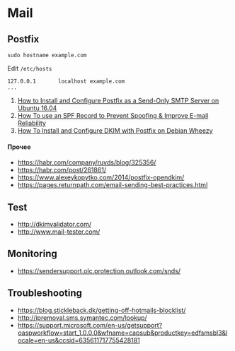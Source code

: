 # Mail

## Postfix

```
sudo hostname example.com
```

Edit `/etc/hosts`
```
127.0.0.1       localhost example.com
...
```

1. [How to Install and Configure Postfix as a Send-Only SMTP Server on Ubuntu 16.04](https://www.digitalocean.com/community/tutorials/how-to-install-and-configure-postfix-as-a-send-only-smtp-server-on-ubuntu-16-04)
2. [How To use an SPF Record to Prevent Spoofing & Improve E-mail Reliability](https://www.digitalocean.com/community/tutorials/how-to-use-an-spf-record-to-prevent-spoofing-improve-e-mail-reliability)
3. [How To Install and Configure DKIM with Postfix on Debian Wheezy](https://www.digitalocean.com/community/tutorials/how-to-install-and-configure-dkim-with-postfix-on-debian-wheezy)

#### Прочее
* https://habr.com/company/ruvds/blog/325356/
* https://habr.com/post/261861/
* https://www.alexeykopytko.com/2014/postfix-opendkim/
* https://pages.returnpath.com/email-sending-best-practices.html


## Test

* http://dkimvalidator.com/
* http://www.mail-tester.com/

## Monitoring

* https://sendersupport.olc.protection.outlook.com/snds/

## Troubleshooting

* https://blog.stickleback.dk/getting-off-hotmails-blocklist/
* http://ipremoval.sms.symantec.com/lookup/
* https://support.microsoft.com/en-us/getsupport?oaspworkflow=start_1.0.0.0&wfname=capsub&productkey=edfsmsbl3&locale=en-us&ccsid=635611717755428181
